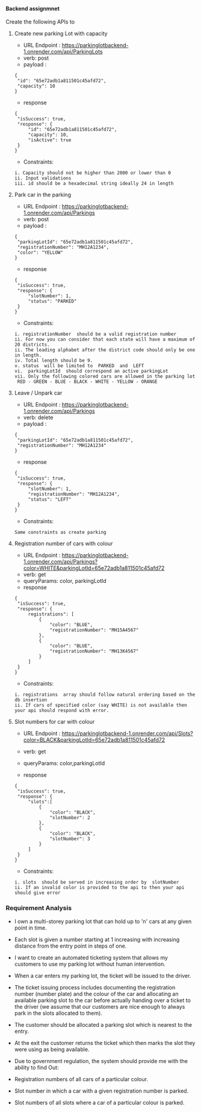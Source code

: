 #### Backend assignmnet

Create the following APIs to

1. Create new parking Lot with capacity

   - URL Endpoint : https://parkinglotbackend-1.onrender.com/api/ParkingLots
   - verb: post
   - payload :

   ```
   {
    "id": "65e72adb1a811501c45afd72",
    "capacity": 10
   }
   ```

   - response

   ```
   {
    "isSuccess": true,
    "response": {
        "id": "65e72adb1a811501c45afd72",
        "capacity": 10,
        "isActive": true
    }
   }
   ```

   - Constraints:

   ```
   i. Capacity should not be higher than 2000 or lower than 0
   ii. Input validations
   iii. id should be a hexadecimal string ideally 24 in length

   ```

2. Park car in the parking

   - URL Endpoint : https://parkinglotbackend-1.onrender.com/api/Parkings
   - verb: post
   - payload :

   ```
   {
    "parkingLotId": "65e72adb1a811501c45afd72",
    "registrationNumber": "MH12A1234",
    "color": "YELLOW"
   }
   ```

   - response

   ```
   {
    "isSuccess": true,
    "response": {
        "slotNumber": 1,
        "status": "PARKED"
    }
   }
   ```

   - Constraints:

   ```
   i. registrationNumber  should be a valid registration number
   ii. For now you can consider that each state will have a maximum of 20 districts.
   ii. The leading alphabet after the district code should only be one in length.
   iv. Total length should be 9.
   v. status  will be limited to  PARKED  and  LEFT
   vi.  parkingLotId  should correspond an active parkingLot
   vii. Only the following colored cars are allowed in the parking lot
    RED - GREEN - BLUE - BLACK - WHITE - YELLOW - ORANGE
   ```

3. Leave / Unpark car

   - URL Endpoint : https://parkinglotbackend-1.onrender.com/api/Parkings
   - verb: delete
   - payload :

   ```
   {
    "parkingLotId": "65e72adb1a811501c45afd72",
    "registrationNumber": "MH12A1234"
   }
   ```

   - response

   ```
   {
    "isSuccess": true,
    "response": {
        "slotNumber": 1,
        "registrationNumber": "MH12A1234",
        "status": "LEFT"
    }
   }
   ```

   - Constraints:

   ```
   Same constraints as create parking
   ```

4. Registration number of cars with colour

   - URL Endpoint : https://parkinglotbackend-1.onrender.com/api/Parkings?color=WHITE&parkingLotId=65e72adb1a811501c45afd72
   - verb: get
   - queryParams: color, parkingLotId
   - response

   ```
   {
    "isSuccess": true,
    "response": {
        registrations": [
            {
                "color": "BLUE",
                "registrationNumber": "MH15A4567"
            },
            {
                "color": "BLUE",
                "registrationNumber": "MH13K4567"
            }
        ]
    }
   }
   ```

   - Constraints:

   ```
   i. registrations  array should follow natural ordering based on the db insertion
   ii. If cars of specified color (say WHITE) is not available then your api should respond with error.
   ```

5. Slot numbers for car with colour

   - URL Endpoint : https://parkinglotbackend-1.onrender.com/api/Slots?color=BLACK&parkingLotId=65e72adb1a811501c45afd72
   - verb: get
   - queryParams: color,parkingLotId

   - response

   ```
   {
    "isSuccess": true,
    "response": {
        "slots":[
            {
                "color": "BLACK",
                "slotNumber": 2
            },
            {
                "color": "BLACK",
                "slotNumber": 3
            }
        ]
    }
   }
   ```

   - Constraints:

   ```
   i. slots  should be served in increasing order by  slotNumber
   ii. If an invalid color is provided to the api to then your api should give error

   ```

### Requirement Analysis

- I own a multi-storey parking lot that can hold up to 'n' cars at any given point in time.

- Each slot is given a number starting at 1 increasing with increasing distance from the entry point in steps of one.

- I want to create an automated ticketing system that allows my customers to use my parking lot without human intervention.

- When a car
  enters my parking lot, the ticket will be issued to the driver.

- The ticket issuing process includes documenting the registration number (number plate) and the colour of the car
  and allocating an available parking slot to the car before actually handing over a ticket
  to the driver (we assume that our customers are nice enough to always park in the slots
  allocated to them).

- The customer should be allocated a parking slot which is nearest to the entry.

- At the exit the customer returns the ticket which then marks the slot they were
  using as being available.

- Due to government regulation, the system should provide me
  with the ability to find Out:
- Registration numbers of all cars of a particular colour.
- Slot number in which a car with a given registration number is parked.
- Slot numbers of all slots where a car of a particular colour is parked.
